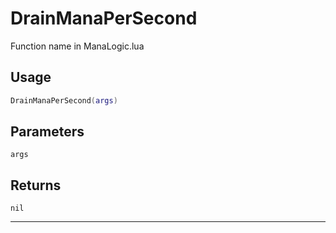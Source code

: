 # DrainManaPerSecond
Function name in ManaLogic.lua
## Usage
```lua
DrainManaPerSecond(args)
```
## Parameters
`args`
## Returns
`nil`

---